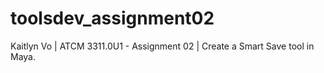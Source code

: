 # toolsdev_assignment02
Kaitlyn Vo | ATCM 3311.0U1 - Assignment 02 | Create a Smart Save tool in Maya.
